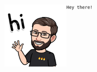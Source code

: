<img align="left" width="200" src="https://github.com/thecodeboss/thecodeboss/blob/main/hi.png?raw=true"> <samp>Hey there!</samp>
